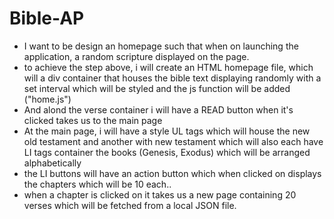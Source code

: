 # Bible-AP
* I want to be design an homepage such that when on launching the application,  a random scripture displayed on the page.
* to achieve the step above, i will create an HTML homepage file, which will a div container that houses the bible text displaying randomly with a set interval which will be styled and the js function will be added ("home.js")
* And alond the verse container i will have a READ button when it's clicked takes us to the main page
* At the main page, i will have a style UL tags which will house the new old testament and another with new testament which will also each have LI tags container the books (Genesis, Exodus) which will be arranged alphabetically
* the LI buttons will have an action button which when clicked on displays the chapters which will be 10 each..
* when a chapter is clicked on it takes us a new page containing 20 verses which will be fetched from a local JSON file. 

